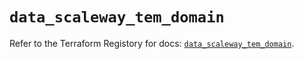 # `data_scaleway_tem_domain`

Refer to the Terraform Registory for docs: [`data_scaleway_tem_domain`](https://registry.terraform.io/providers/scaleway/scaleway/2.17.0/docs/data-sources/tem_domain).
